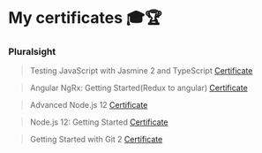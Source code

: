 # My certificates 🎓🏆

### Pluralsight

> Testing JavaScript with Jasmine 2 and TypeScript [Certificate](https://app.pluralsight.com/achievements/share/0bd33b66-ce2f-47f3-87b9-12ccf8ee71ae)

> Angular NgRx: Getting Started(Redux to angular) [Certificate](https://app.pluralsight.com/achievements/share/0e8b10c3-5392-4a93-88e1-bbd891571215)

> Advanced Node.js 12 [Certificate](https://app.pluralsight.com/achievements/share/46a3f307-17ea-4a4f-a539-5cc984fecee5)

> Node.js 12: Getting Started [Certificate](https://app.pluralsight.com/achievements/share/6949c6f9-9421-4261-a440-8252aa9cfcec)

> Getting Started with Git 2 [Certificate](https://app.pluralsight.com/achievements/share/4883407f-60f1-4b7d-9e6c-2a44f5d2052e)